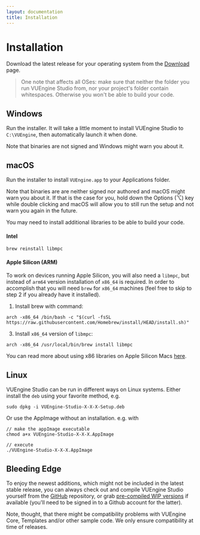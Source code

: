 ```yaml
---
layout: documentation
title: Installation
---
```


# Installation

Download the latest release for your operating system from the <a href="/downloads">Download</a> page.

> One note that affects all OSes: make sure that neither the folder you run VUEngine Studio from, nor your project's folder contain whitespaces. Otherwise you won't be able to build your code.

## Windows

Run the installer. It will take a little moment to install VUEngine Studio to `C:\VUEngine`, then automatically launch it when done.

Note that binaries are not signed and Windows might warn you about it.

## macOS

Run the installer to install `VUEngine.app` to your Applications folder.

Note that binaries are are neither signed nor authored and macOS might warn you about it. If that is the case for you, hold down the Options (⌥) key while double clicking and macOS will allow you to still run the setup and not warn you again in the future.

You may need to install additional libraries to be able to build your code.

#### Intel

    brew reinstall libmpc

#### Apple Silicon (ARM)
To work on devices running Apple Silicon, you will also need a `libmpc`, but instead of `arm64` version installation of `x86_64` is required. In order to accomplish that you will need `brew` for `x86_64` machines (feel free to skip to step 2 if you already have it installed).

1. Install brew with command:
```
arch -x86_64 /bin/bash -c "$(curl -fsSL https://raw.githubusercontent.com/Homebrew/install/HEAD/install.sh)"
```

3. Install `x86_64` version of `libmpc`:  
```
arch -x86_64 /usr/local/bin/brew install libmpc
```

You can read more about using x86 libraries on Apple Silicon Macs [here](https://gist.github.com/progrium/b286cd8c82ce0825b2eb3b0b3a0720a0).

## Linux

VUEngine Studio can be run in different ways on Linux systems. Either install the `deb` using your favorite method, e.g.

    sudo dpkg -i VUEngine-Studio-X-X-X-Setup.deb

Or use the AppImage without an installation. e.g. with

    // make the appImage executable
    chmod a+x VUEngine-Studio-X-X-X.AppImage

    // execute
    ./VUEngine-Studio-X-X-X.AppImage

## Bleeding Edge

To enjoy the newest additions, which might not be included in the latest stable release, you can always check out and compile VUEngine Studio yourself from the <a href="https://github.com/VUEngine/VUEngine-Studio">GitHub</a> repository, or grab <a href="https://github.com/VUEngine/VUEngine-Studio/actions">pre-compiled WIP versions</a> if available (you'll need to be signed in to a Github account for the latter).

Note, thought, that there might be compatibility problems with VUEngine Core, Templates and/or other sample code. We only ensure compatibility at time of releases.
